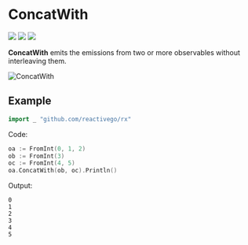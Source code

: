 # ConcatWith

[![](../../../assets/godev.svg?raw=true)](https://pkg.go.dev/github.com/reactivego/rx/test/ConcatWith?tab=doc)
[![](../../../assets/godoc.svg?raw=true)](http://godoc.org/github.com/reactivego/rx/test/ConcatWith)
[![](../../../assets/rx.svg?raw=true)](http://reactivex.io/documentation/operators/concat.html)

**ConcatWith** emits the emissions from two or more observables without interleaving them.

![ConcatWith](../../../assets/ConcatWith.svg?raw=true)

## Example
```go
import _ "github.com/reactivego/rx"
```
Code:
```go
oa := FromInt(0, 1, 2)
ob := FromInt(3)
oc := FromInt(4, 5)
oa.ConcatWith(ob, oc).Println()
```
Output:
```
0
1
2
3
4
5
```
